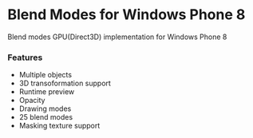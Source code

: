 # Blend Modes for Windows Phone 8
Blend modes GPU(Direct3D) implementation for Windows Phone 8

### Features

* Multiple objects
* 3D transoformation support
* Runtime preview
* Opacity
* Drawing modes
* 25 blend modes
* Masking texture support
